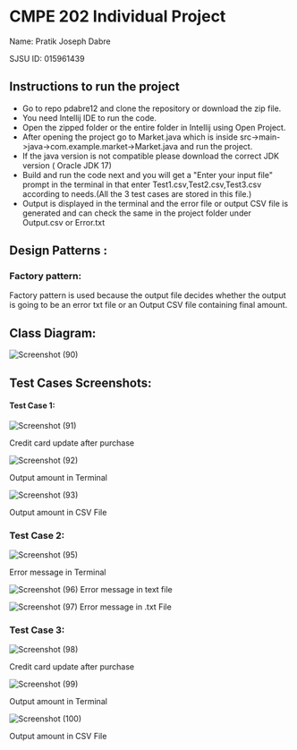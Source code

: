 # CMPE 202 Individual Project
Name: Pratik Joseph Dabre

SJSU ID: 015961439
## Instructions to run the project
- Go to repo pdabre12 and clone the repository or download the zip file.
- You need Intellij IDE to run the code.
- Open the zipped folder or the entire folder in Intellij using Open Project.
- After opening the project go to Market.java which is inside src->main->java->com.example.market->Market.java and run the project.
- If the java version is not compatible please download the correct JDK version ( Oracle JDK 17)
- Build and run the code next and you will get a "Enter your input file" prompt in the terminal in that enter Test1.csv,Test2.csv,Test3.csv according to needs.(All the 3 test cases are stored in this file.)
- Output is displayed in the terminal and the error file or output CSV file is generated and can check the same in the project folder under Output.csv or Error.txt


## Design Patterns :

### Factory pattern:
Factory pattern is used because the output file decides whether the output is going to be an error txt file or an Output CSV file containing final amount.



## Class Diagram:
![Screenshot (90)](https://user-images.githubusercontent.com/80276547/144790435-f40be982-9316-488d-a53a-f488fc6f65c5.png)


## Test Cases Screenshots:
#### Test Case 1:

![Screenshot (91)](https://user-images.githubusercontent.com/80276547/144793550-d8fcd561-4f13-46cb-88d4-af6e54884ce2.png)

Credit card update after purchase



![Screenshot (92)](https://user-images.githubusercontent.com/80276547/144793524-0e4c8bc7-51cc-471c-832d-e380b07c31fc.png)

Output amount in Terminal



![Screenshot (93)](https://user-images.githubusercontent.com/80276547/144793526-0e548a1c-6ec4-45e5-af67-f787c9892dde.png)

Output amount in CSV File




### Test Case 2:




![Screenshot (95)](https://user-images.githubusercontent.com/80276547/144793514-51359a29-85fa-4bdb-ac48-36cfb93618e8.png)

Error message in Terminal



![Screenshot (96)](https://user-images.githubusercontent.com/80276547/144793517-cf96843b-2377-432d-a87e-558eb61b6ce0.png)
Error message in text file



![Screenshot (97)](https://user-images.githubusercontent.com/80276547/144793519-ae09fbbf-6202-412d-a78a-9539a2f81589.png)
 Error message in .txt File


### Test Case 3:
![Screenshot (98)](https://user-images.githubusercontent.com/80276547/144793520-0d5b8d31-9b55-4a9d-9613-cb8673cca291.png)


Credit card update after purchase


![Screenshot (99)](https://user-images.githubusercontent.com/80276547/144793521-bc55bbfb-80ed-4430-8f44-d3431751b65e.png)

Output amount in Terminal

![Screenshot (100)](https://user-images.githubusercontent.com/80276547/144793523-095760bc-8189-4e81-a286-16c2ca49f21a.png)

Output amount in CSV File
